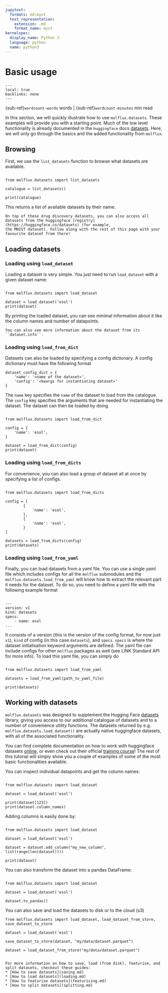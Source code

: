 ```yaml
---
jupytext:
  formats: md:myst
  text_representation:
    extension: .md
    format_name: myst
kernelspec:
  display_name: Python 3
  language: python
  name: python3
---
```


# Basic usage

```{contents} On this page
---
local: true
backlinks: none
---
```

{sub-ref}`wordcount-words` words | {sub-ref}`wordcount-minutes` min read

In this section, we will quickly illustrate how to use ``molflux.datasets``. These examples will provide you with a starting
point. Much of the low level functionality is already documented in the ``huggingface`` docs [datasets](https://huggingface.co/docs/datasets/index).
Here, we will only go through the basics and the added functionality from ``molflux``.


## Browsing

First, we use the ``list_datasets`` function to browse what datasets are available.

```{code-cell} ipython3

from molflux.datasets import list_datasets

catalogue = list_datasets()

print(catalogue)
```

This returns a list of available datasets by their name.

```{tip}
On top of these drug discovery datasets, you can also access all datasets from the huggingface [registry](https://huggingface.co/datasets) (for example,
the MNIST dataset). Follow along with the rest of this page with your favourite dataset from there!
```

## Loading datasets

### Loading using ``load_dataset``

Loading a dataset is very simple. You just need to run `load_dataset` with a given dataset name:

```{code-cell} ipython3

from molflux.datasets import load_dataset

dataset = load_dataset('esol')
print(dataset)
```

By printing the loaded dataset, you can see minimal information about it like the column names and number of datapoints.

```{tip}
You can also see more information about the dataset from its ``dataset.info``.
```

### Loading using ``load_from_dict``

Datasets can also be loaded by specifying a config dictionary. A config dictionary must have the following format
```{code-block} python
dataset_config_dict = {
    'name': '<name of the dataset>',
    'config': '<kwargs for instantiating dataset>'
}
```

The ``name`` key specifies the ``name``  of the dataset to load from the catalogue. The ``config`` key
specifies the arguments that are needed for instantiating the dataset. The dataset can then be loaded by doing

```{code-cell} ipython3

from molflux.datasets import load_from_dict

config = {
    'name': 'esol',
}

dataset = load_from_dict(config)
print(dataset)
```

### Loading using ``load_from_dicts``

For convenience, you can also load a group of dataset all at once by specifying a list of configs.

```{code-cell} ipython3

from molflux.datasets import load_from_dicts

config = [
        {
            'name': 'esol',
        },
        {
            'name': 'esol',
        }
]

datasets = load_from_dicts(config)
print(datasets)
```

### Loading using ``load_from_yaml``

Finally, you can load datasets from a yaml file. You can use a single yaml file which includes configs for all the ``molflux``
submodules and the ``molflux.datasets.load_from_yaml`` will know how to extract the relevant part it needs for the dataset.
To do so, you need to define a yaml file with the following example format

```{code-block} yaml

---
version: v1
kind: datasets
specs:
    - name: esol
...

```
It consists of a version (this is the version of the config format, for now just ``v1``), ``kind`` of config (in this case
``datasets``), and ``specs``. ``specs`` is where the dataset initialisation keyword arguments are defined. The yaml file can include
configs for other ``molflux`` packages as well (see LINK Standard API for more info). To load this yaml file, you can simply do


```{code-block} ipython3

from molflux.datasets import load_from_yaml

datasets = load_from_yaml(path_to_yaml_file)

print(datasets)
```


## Working with datasets

``molflux.datasets`` was designed to supplement the Hugging Face [datasets](https://huggingface.co/docs/datasets/index) library,
giving you access to our additional catalogue of datasets and to a number of convenience utility functions. The datasets
returned by e.g. `molflux.datasets.load_dataset()` are actually native huggingface datasets, with all of the associated
functionality.

You can find complete documentation on how to work with huggingface datasets [online](https://huggingface.co/docs/datasets/index), or
even check out their official [training course](https://huggingface.co/course/chapter5/1?fw=pt)! The rest of this
tutorial will simply show you a couple of examples of some of the most basic functionalities available.

You can inspect individual datapoints and get the column names:

```{code-cell} ipython3

from molflux.datasets import load_dataset

dataset = load_dataset('esol')

print(dataset[123])
print(dataset.column_names)
```

Adding columns is easily done by:

```{code-cell} ipython3

from molflux.datasets import load_dataset

dataset = load_dataset('esol')

dataset = dataset.add_column("my_new_column", list(range(len(dataset))))

print(dataset)
```

You can also transform the dataset into a pandas DataFrame:

```{code-cell} ipython3

from molflux.datasets import load_dataset

dataset = load_dataset('esol')

dataset.to_pandas()
```

You can also save and load the datasets to disk or to the cloud (s3)

```{code-block} python
from molflux.datasets import load_dataset, load_dataset_from_store, save_dataset_to_store

dataset = load_dataset('esol')

save_dataset_to_store(dataset, "my/data/dataset.parquet")

dataset = load_dataset_from_store("my/data/dataset.parquet")
```

```{seealso}

For more information on how to save, load (from disk), featurise, and split datasets, checkout these guides:
* [How to save datasets](saving.md)
* [How to load datasets](loading.md)
* [How to featurise datasets](featurising.md)
* [How to split datasets](splitting.md)
```
